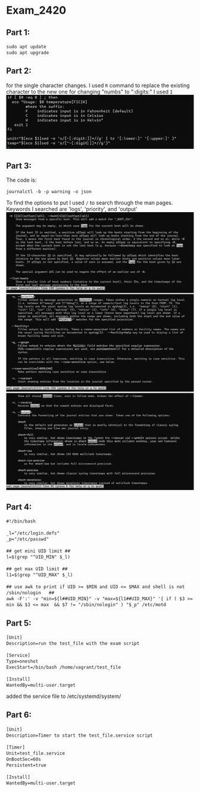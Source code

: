 # Exam_2420
## Part 1:
```
sudo apt update
sudo apt upgrade
```
## Part 2:

for the single character changes. I used `R` command to replace the existing character to the new one
for changing "numbs" to ":digits:" I used `I`
![](Images/vim1.PNG)

## Part 3:
The code is:
```
journalctl -b -p warning -o json
```
To find the options to put I used `/` to search through the man pages. Keywords I searched are 'logs', 'priority', and 'output'
![](Images/Part3-1.PNG)
![](Images/Part3-2.PNG)
![](Images/Part3-3.PNG)

## Part 4:
```
#!/bin/bash

_l="/etc/login.defs"
_p="/etc/passwd"

## get mini UID limit ##
l=$(grep "^UID_MIN" $_l)

## get max UID limit ##
l1=$(grep "^UID_MAX" $_l)

## use awk to print if UID >= $MIN and UID <= $MAX and shell is not /sbin/nologin   ##
awk -F':' -v "min=${l##UID_MIN}" -v "max=${l1##UID_MAX}" '{ if ( $3 >= min && $3 <= max  && $7 != "/sbin/nologin" ) "$_p" /etc/motd
```

## Part 5:
```
[Unit]
Description=run the test_file with the exam script

[Service]
Type=oneshot
ExecStart=/bin/bash /home/vagrant/test_file

[Install]
WantedBy=multi-user.target
```

added the service file to /etc/systemd/system/

## Part 6:
```
[Unit]
Description=Timer to start the test_file.service script

[Timer]
Unit=test_file.service
OnBootSec=60s
Persistent=true

[Install]
WantedBy=multi-user.target
```
